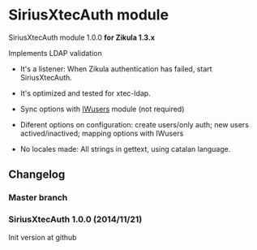 SiriusXtecAuth module
=====================
SiriusXtecAuth module 1.0.0 **for Zikula 1.3.x**

Implements LDAP validation
  - It's a listener: When Zikula authentication has failed, start SiriusXtecAuth.
  - It's optimized and tested for xtec-ldap.
  - Sync options with [IWusers](https://github.com/intraweb-modules13/IWusers) module (not required)
  - Diferent options on configuration: create users/only auth; new users actived/inactived; mapping options with IWusers

  - No locales made: All strings in gettext, using catalan language.

Changelog
---------

### Master branch


### SiriusXtecAuth 1.0.0 (2014/11/21)

Init version at github

